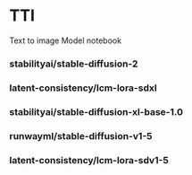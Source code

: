 # TTI
Text to image Model notebook
### stabilityai/stable-diffusion-2
### latent-consistency/lcm-lora-sdxl
### stabilityai/stable-diffusion-xl-base-1.0
### runwayml/stable-diffusion-v1-5
### latent-consistency/lcm-lora-sdv1-5

